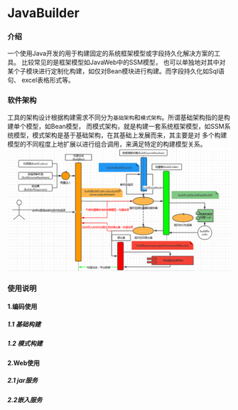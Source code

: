 # JavaBuilder

### 介绍
一个使用Java开发的用于构建固定的系统框架模型或字段持久化解决方案的工具。 比较常见的是框架模型如JavaWeb中的SSM模型，
也可以单独地对其中对某个子模块进行定制化构建，如仅对Bean模块进行构建。而字段持久化如Sql语句、 excel表格形式等。

### 软件架构
工具的架构设计根据构建需求不同分为``基础架构``和``模式架构``。所谓基础架构指的是构建单个模型，如Bean模型，
而模式架构，就是构建一套系统框架模型，如SSM系统模型，模式架构是基于基础架构，在其基础上发展而来，其主要是对
多个构建模型的不同程度上地扩展以进行组合调用，来满足特定的构建模型关系。
![image](img.png) 
### 使用说明

#### 1.编码使用

##### 1.1 基础构建
##### 1.2 模式构建

#### 2.Web使用

##### 2.1 jar服务

##### 2.2嵌入服务

